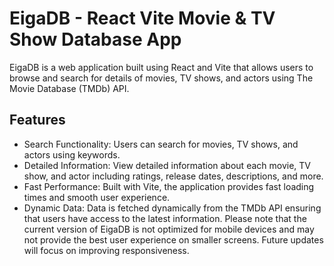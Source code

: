 


# EigaDB - React Vite Movie & TV Show Database App
EigaDB is a web application built using React and Vite that allows users to browse and search for details of movies, TV shows, and actors using The Movie Database (TMDb) API.


## Features
- Search Functionality: Users can search for movies, TV shows, and actors using keywords.
- Detailed Information: View detailed information about each movie, TV show, and actor including ratings, release dates, descriptions, and more.
- Fast Performance: Built with Vite, the application provides fast loading times and smooth user experience.
- Dynamic Data: Data is fetched dynamically from the TMDb API ensuring that users have access to the latest information.
Please note that the current version of EigaDB is not optimized for mobile devices and may not provide the best user experience on smaller screens. Future updates will focus on improving responsiveness.

